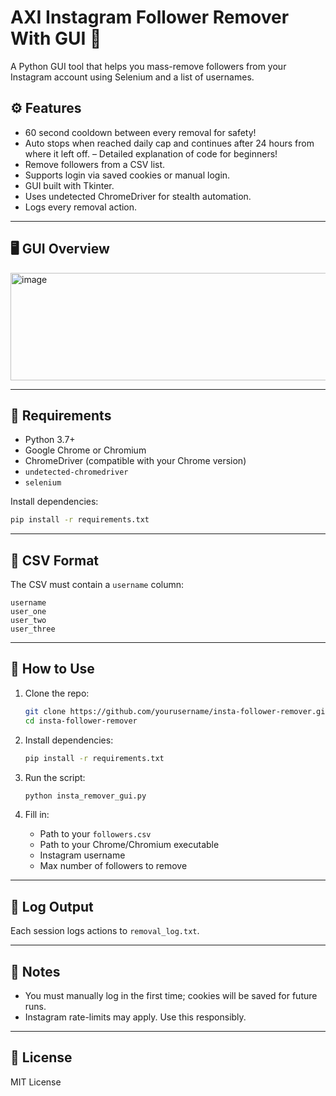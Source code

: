 # AXI Instagram Follower Remover With GUI 🧹

A Python GUI tool that helps you mass-remove followers from your Instagram account using Selenium and a list of usernames.

## ⚙️ Features

- 60 second cooldown between every removal for safety!
- Auto stops when reached daily cap and continues after 24 hours from where it left off.
– Detailed explanation of code for beginners!
- Remove followers from a CSV list.
- Supports login via saved cookies or manual login.
- GUI built with Tkinter.
- Uses undetected ChromeDriver for stealth automation.
- Logs every removal action.


---

## 🖥️ GUI Overview

<img width="509" height="172" alt="image" src="https://github.com/user-attachments/assets/7ecd4769-3e92-4b25-995a-27944defebe8" />

---

## 🧰 Requirements

- Python 3.7+
- Google Chrome or Chromium
- ChromeDriver (compatible with your Chrome version)
- `undetected-chromedriver`
- `selenium`

Install dependencies:

```bash
pip install -r requirements.txt
```

---

## 📄 CSV Format

The CSV must contain a `username` column:

```csv
username
user_one
user_two
user_three
```

---

## 🚀 How to Use

1. Clone the repo:
    ```bash
    git clone https://github.com/yourusername/insta-follower-remover.git
    cd insta-follower-remover
    ```

2. Install dependencies:
    ```bash
    pip install -r requirements.txt
    ```

3. Run the script:
    ```bash
    python insta_remover_gui.py
    ```

4. Fill in:
    - Path to your `followers.csv`
    - Path to your Chrome/Chromium executable
    - Instagram username
    - Max number of followers to remove

---

## 📝 Log Output

Each session logs actions to `removal_log.txt`.

---

## 🛑 Notes

- You must manually log in the first time; cookies will be saved for future runs.
- Instagram rate-limits may apply. Use this responsibly.

---

## 📜 License

MIT License
